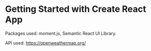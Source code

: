 # Getting Started with Create React App

Packages used: moment.js, Semantic React UI Library.

API used: https://openweathermap.org/